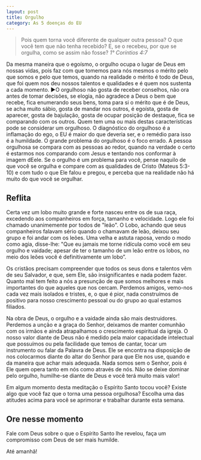 ```yaml
---
layout: post
title: Orgulho
category: As 5 doenças do EU
---
```


> Pois quem torna você diferente de qualquer outra pessoa? O que você  tem que não tenha recebido? E, se o recebeu, por que se orgulha, como  se assim não fosse?
<cite>1° Coríntios 4:7</cite>

Da mesma maneira que o egoísmo, o orgulho ocupa o lugar de Deus em  nossas vidas, pois faz com que tomemos para nós mesmos o mérito pelo que somos e pelo que temos, quando na realidade o mérito é todo de Deus, que foi quem nos deu nossos talentos e qualidades e é quem nos sustenta a cada momento. ►O orgulhoso não gosta de receber conselhos, não ora antes de tomar decisões, se elogia, não agradece a Deus o bem que recebe, fica enumerando seus bens, toma para si o mérito que é de Deus, se acha muito sábio, gosta de mandar nos outros, é egoísta, gosta de aparecer, gosta de bajulação, gosta de ocupar posição de destaque, fica se comparando com os outros. Quem tem uma ou mais destas características pode se considerar um orgulhoso. O diagnóstico do orgulhoso é a inflamação do ego, o EU é maior do que deveria ser, e o remédio para isso é a humildade. O grande problema do orgulhoso é o foco errado. A pessoa orgulhosa se compara com as pessoas ao redor, quando na verdade o certo é estarmos nos comparando com Jesus e tentando nos conformar à imagem dEele. Se o orgulho é um problema para você, pense naquilo de que você se orgulha e compare com as qualidades de Cristo (Mateus 5:3-10) e com tudo o que Ele falou e pregou, e perceba que na realidade não há muito do que você se orgulhar.

## Reflita

Certa vez um lobo muito grande e forte nasceu entre os de sua raça, excedendo aos companheiros em força, tamanho e velocidade. Logo ele foi chamado unanimemente por todos de "leão". O Lobo, achando que seus companheiros falavam sério quando o chamavam de leão, deixou seu grupo e foi andar com os leões. Uma velha e astuta raposa, vendo o modo como agia, disse-lhe: "Que eu jamais me torne ridícula como você em seu orgulho e vaidade; apesar de ter o tamanho de um leão entre os lobos, no meio dos leões você é definitivamente um lobo”.

Os cristãos precisam compreender que todos os seus dons e talentos vêm de seu Salvador, e que, sem Ele, são insignificantes e nada podem fazer. Quanto mal tem feito a nós a presunção de que somos melhores e mais importantes do que aqueles que nos cercam. Perdemos amigos, vemo-nos cada vez mais isolados e tristes, e, o que é pior, nada construímos de positivo para nosso crescimento pessoal ou do grupo ao qual estamos filiados.

Na obra de Deus, o orgulho e a vaidade ainda são mais destruidores. Perdemos a unção e a graça do Senhor, deixamos de manter comunhão com os irmãos e ainda atrapalhamos o crescimento espiritual da igreja. O nosso valor diante de Deus não é medido pela maior capacidade intelectual que possuímos ou pela facilidade que temos de cantar, tocar um instrumento ou falar da Palavra de Deus. Ele se encontra na disposição de nos colocarmos diante do altar do Senhor para que Ele nos use, quando e da maneira que achar mais adequada. Nada somos sem o Senhor, pois é Ele quem opera tanto em nós como através de nós. Não se deixe dominar pelo orgulho, humilhe-se diante de Deus e você terá muito mais valor! 

Em algum momento desta meditação o Espírito Santo tocou você? Existe algo que você faz que o torna uma pessoa orgulhosa? Escolha uma das atitudes acima para você se aprimorar e trabalhar durante esta semana.

## Ore nesse momento

Fale com Deus sobre o que o Espírito Santo lhe revelou, faça um compromisso com Deus de ser mais humilde.

Até amanhã!